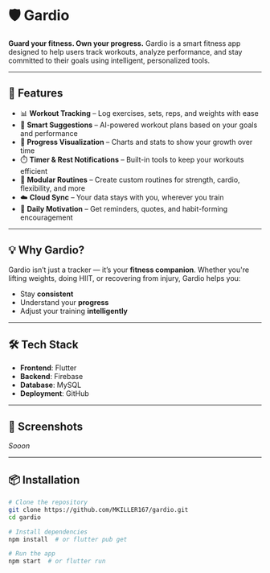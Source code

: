 # 🛡️ Gardio

**Guard your fitness. Own your progress.**
Gardio is a smart fitness app designed to help users track workouts, analyze performance, and stay committed to their goals using intelligent, personalized tools.

---

## 🚀 Features

* 📊 **Workout Tracking** – Log exercises, sets, reps, and weights with ease
* 🧠 **Smart Suggestions** – AI-powered workout plans based on your goals and performance
* 🔁 **Progress Visualization** – Charts and stats to show your growth over time
* ⏱️ **Timer & Rest Notifications** – Built-in tools to keep your workouts efficient
* 🧩 **Modular Routines** – Create custom routines for strength, cardio, flexibility, and more
* ☁️ **Cloud Sync** – Your data stays with you, wherever you train
* 📅 **Daily Motivation** – Get reminders, quotes, and habit-forming encouragement

---

## 💡 Why Gardio?

Gardio isn’t just a tracker — it’s your **fitness companion**.
Whether you're lifting weights, doing HIIT, or recovering from injury, Gardio helps you:

* Stay **consistent**
* Understand your **progress**
* Adjust your training **intelligently**

---

## 🛠️ Tech Stack

* **Frontend**: Flutter
* **Backend**: Firebase&#x20;
* **Database**: MySQL
* **Deployment**: GitHub 

---

## 📱 Screenshots

*Sooon*

---

## 📦 Installation

```bash
# Clone the repository
git clone https://github.com/MKILLER167/gardio.git
cd gardio

# Install dependencies
npm install  # or flutter pub get

# Run the app
npm start  # or flutter run
```
